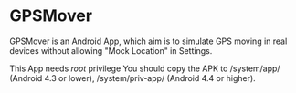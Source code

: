 GPSMover
=========
GPSMover is an Android App, which aim is to simulate GPS moving in real devices without allowing
"Mock Location" in Settings.

This App needs *root* privilege You should copy the APK to /system/app/ (Android 4.3 or lower),
/system/priv-app/ (Android 4.4 or higher).
